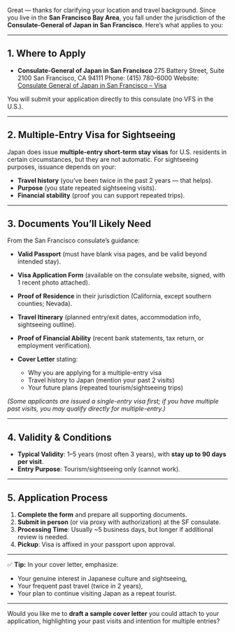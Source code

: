 Great — thanks for clarifying your location and travel background. Since you live in the **San Francisco Bay Area**, you fall under the jurisdiction of the **Consulate-General of Japan in San Francisco**. Here’s what applies to you:

---

## 1. Where to Apply

* **Consulate-General of Japan in San Francisco**
  275 Battery Street, Suite 2100
  San Francisco, CA 94111
  Phone: (415) 780-6000
  Website: [Consulate General of Japan in San Francisco – Visa](https://www.sf.us.emb-japan.go.jp/itpr_en/visa.html)

You will submit your application directly to this consulate (no VFS in the U.S.).

---

## 2. Multiple-Entry Visa for Sightseeing

Japan does issue **multiple-entry short-term stay visas** for U.S. residents in certain circumstances, but they are not automatic. For sightseeing purposes, issuance depends on your:

* **Travel history** (you’ve been twice in the past 2 years — that helps).
* **Purpose** (you state repeated sightseeing visits).
* **Financial stability** (proof you can support repeated trips).

---

## 3. Documents You’ll Likely Need

From the San Francisco consulate’s guidance:

* **Valid Passport** (must have blank visa pages, and be valid beyond intended stay).
* **Visa Application Form** (available on the consulate website, signed, with 1 recent photo attached).
* **Proof of Residence** in their jurisdiction (California, except southern counties; Nevada).
* **Travel Itinerary** (planned entry/exit dates, accommodation info, sightseeing outline).
* **Proof of Financial Ability** (recent bank statements, tax return, or employment verification).
* **Cover Letter** stating:

  * Why you are applying for a multiple-entry visa
  * Travel history to Japan (mention your past 2 visits)
  * Your future plans (repeated tourism/sightseeing trips)

*(Some applicants are issued a single-entry visa first; if you have multiple past visits, you may qualify directly for multiple-entry.)*

---

## 4. Validity & Conditions

* **Typical Validity**: 1–5 years (most often 3 years), with **stay up to 90 days per visit**.
* **Entry Purpose**: Tourism/sightseeing only (cannot work).

---

## 5. Application Process

1. **Complete the form** and prepare all supporting documents.
2. **Submit in person** (or via proxy with authorization) at the SF consulate.
3. **Processing Time**: Usually \~5 business days, but longer if additional review is needed.
4. **Pickup**: Visa is affixed in your passport upon approval.

---

✅ **Tip:** In your cover letter, emphasize:

* Your genuine interest in Japanese culture and sightseeing,
* Your frequent past travel (twice in 2 years),
* Your plan to continue visiting Japan as a repeat tourist.

---

Would you like me to **draft a sample cover letter** you could attach to your application, highlighting your past visits and intention for multiple entries?
